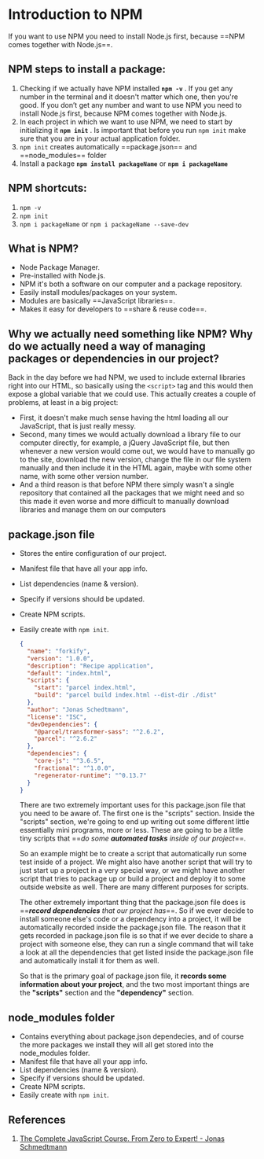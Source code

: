 # Introduction to NPM

If you want to use NPM you need to install Node.js first, because ==NPM comes together with Node.js==.

## NPM steps to install a package:

1. Checking if we actually have NPM installed **`npm -v`** . If you get any number in the terminal and it doesn't matter which one, then you're good. If you don’t get any number and want to use NPM you need to install Node.js first, because NPM comes together with Node.js.
2. In each project in which we want to use NPM, we need to start by initializing it **`npm init`** . Is important that before you run `npm init` make sure that you are in your actual application folder.
3. `npm init` creates automatically ==package.json== and ==node_modules== folder
4. Install a package **`npm install packageName`** or **`npm i packageName`**

## NPM shortcuts:

1. `npm -v`
2. `npm init`
3. `npm i packageName` or `npm i packageName --save-dev`

## What is NPM?

- Node Package Manager.
- Pre-installed with Node.js.
- NPM it's both a software on our computer and a package repository.
- Easily install modules/packages on your system.
- Modules are basically ==JavaScript libraries==.
- Makes it easy for developers to ==share & reuse code==.

## Why we actually need something like NPM? Why do we actually need a way of managing packages or dependencies in our project?

Back in the day before we had NPM, we used to include external libraries right into our HTML, so basically using the ```<script>``` tag and this would then expose a global variable that we could use. This actually creates a couple of problems, at least in a big project:

- First, it doesn't make much sense having the html loading all our JavaScript, that is just really messy.
- Second, many times we would actually download a library file to our computer directly, for example, a jQuery JavaScript file, but then whenever a new version would come out, we would have to manually go to the site, download the new version, change the file in our file system manually and then include it in the HTML again, maybe with some other name, with some other version number.
- And a third reason is that before NPM there simply wasn't a single repository that contained all the packages that we might need and so this made it even worse and more difficult to manually download libraries and manage them on our computers

## package.json file

- Stores the entire configuration of our project.

- Manifest file that have all your app info.

- List dependencies (name & version).

- Specify if versions should be updated.

- Create NPM scripts.

- Easily create with ```npm init```.

  ```json
  {
    "name": "forkify",
    "version": "1.0.0",
    "description": "Recipe application",
    "default": "index.html",
    "scripts": {
      "start": "parcel index.html",
      "build": "parcel build index.html --dist-dir ./dist"
    },
    "author": "Jonas Schedtmann",
    "license": "ISC",
    "devDependencies": {
      "@parcel/transformer-sass": "^2.6.2",
      "parcel": "^2.6.2"
    },
    "dependencies": {
      "core-js": "^3.6.5",
      "fractional": "^1.0.0",
      "regenerator-runtime": "^0.13.7"
    }
  }
  ```
  
  There are two extremely important uses for this package.json file that you need to be aware of. The first one is the "scripts" section. Inside the "scripts" section, we're going to end up writing out some different little essentially mini programs, more or less. These are going to be a little tiny scripts that ==_do some **automated tasks** inside of our project_==. 
  
  So an example might be to create a script that automatically run some test inside of a project. We might also have another script that will try to just start up a project in a very special way, or we might have another script that tries to package up or build a project and deploy it to some outside website as well. There are many different purposes for scripts.
  
  The other extremely important thing that the package.json file does is ==_**record dependencies** that our project has_==. So if we ever decide to install someone else's code or a dependency into a project, it will be automatically recorded inside the package.json file.  The reason that it gets recorded in package.json file is so that if we ever decide to share a project with someone else, they can run a single command that will take a look at all the dependencies that get listed inside the package.json file and automatically install it for them as well.
  
  So that is the primary goal of package.json file, it **records some information about your project**, and the two most important things are the **"scripts"** section and the **"dependency"** section.

## node_modules folder

- Contains everything about package.json dependecies, and of course the more packages we install they will all get stored into the node_modules folder.
- Manifest file that have all your app info.
- List dependencies (name & version).
- Specify if versions should be updated.
- Create NPM scripts.
- Easily create with ```npm init```.

## References

1. [The Complete JavaScript Course. From Zero to Expert! - Jonas Schmedtmann](https://www.udemy.com/course/the-complete-javascript-course/?utm_source=adwords&utm_medium=udemyads&utm_campaign=JavaScript_v.PROF_la.EN_cc.ROWMTA-B_ti.6368&utm_content=deal4584&utm_term=_._ag_130756014153_._ad_558386196906_._kw__._de_c_._dm__._pl__._ti_dsa-774930039569_._li_1011789_._pd__._&matchtype=&gclid=CjwKCAjwiuuRBhBvEiwAFXKaNCuaAhZ8UB5kIldtb76eeAyfM0SUKeceBq3FKF24pNxDVe-_g0-DPxoCnWwQAvD_BwE)
